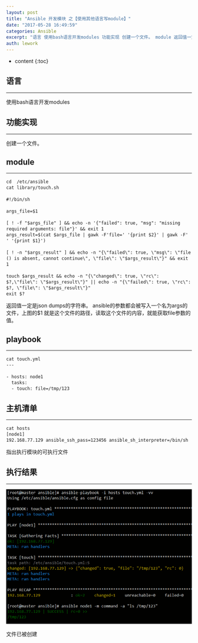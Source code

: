 ```yaml
---
layout: post
title: "Ansible 开发模块 之【使用其他语言写module】"
date: "2017-05-28 16:49:59"
categories: Ansible
excerpt: "语言 使用bash语言开发modules 功能实现 创建一个文件。 module 返回值一定是json dumps的字符串。ansible的参数..."
auth: lework
---
```

* content
{:toc}

## 语言
---
使用bash语言开发modules

## 功能实现
---

创建一个文件。

## module
---
```
cd  /etc/ansible
cat library/touch.sh

#!/bin/sh

args_file=$1

[ ! -f "$args_file" ] && echo -n '{"failed": true, "msg": "missing required arguments: file"}' && exit 1
args_result=$(cat $args_file | gawk -F'file=' '{print $2}' | gawk -F' ' '{print $1}')

[ ! -n "$args_result" ] && echo -n "{\"failed\": true, \"msg\": \"file () is absent, cannot continue\", \"file\": \"$args_result\"}" && exit 1

touch $args_result && echo -n "{\"changed\": true, \"rc\": $?,\"file\": \"$args_result\"}" || echo -n "{\"failed\": true, \"rc\": $?, \"file\": \"$args_result\"}"
exit $?
```
返回值一定是json dumps的字符串。
ansible的参数都会被写入一个名为args的文件，上图的$1 就是这个文件的路径，读取这个文件的内容，就能获取file参数的值。


## playbook
---
```
cat touch.yml 
---

- hosts: node1
  tasks:
  - touch: file=/tmp/123
```

## 主机清单
---
```
cat hosts
[node1]
192.168.77.129 ansible_ssh_pass=123456 ansible_sh_interpreter=/bin/sh
```
指出执行模块的可执行文件

## 执行结果
---

![image.png](/assets/images/Ansible/3629406-d77a4e11b6dfe42d.png)

文件已被创建
